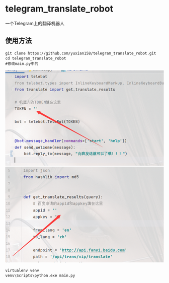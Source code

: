 # telegram_translate_robot

一个Telegram上的翻译机器人

## 使用方法

```
git clone https://github.com/yuxian158/telegram_translate_robot.git
cd telegram_translate_robot
#修改main.py中的
```
![img.png](readme_picture/img.png)
![img.png](readme_picture/img2.png)
```
virtualenv venv
venv\Scripts\python.exe main.py
```